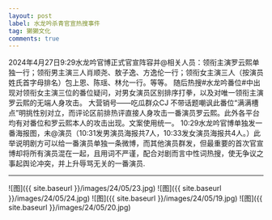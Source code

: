 ```yaml
---
layout: post
label: 水龙吟杀青官宣热搜事件
tag: 獭獭文化
comments: true
---
```


2024年4月27日9:29水龙吟官博正式官宣阵容并@相关人员：领衔主演罗云熙单独一行；领衔男主演三人肖顺尧、敖子逸、方逸伦一行；领衔女主演三人（按演员姓氏首字母排名）包上恩、陈瑶、林允一行。等等。
随后热搜#水龙吟番位#中出现对领衔女主演三位的番位疑问，对男女演员区别排序打拳，以及对唯一领衔主演罗云熙的无端人身攻击。
大营销号——吃瓜群众CJ 不带话题嘲讽此番位“满满槽点”明挑性别对立，而评论区前排热评直接人身攻击一番演员罗云熙。此外各平台均有对番位和罗云熙本人的攻击出现。文案使用统一。
10:29水龙吟官博单独发一番海报图，未@演员（10:31发男演员海报共7人，10:33发女演员海报共4人。）此举说明剧方可以给一番演员单独一条微博，而其他演员群发，但最重要的首次官宣博却将所有演员混在一起，且用词不严谨，配合对剧而言中性词热搜，使无争议之事起舆论冲突，并上升辱骂无关的一番演员.



---

![图]({{ site.baseurl }}/images/24/05/23.jpg)
![图]({{ site.baseurl }}/images/24/05/24.jpg)
![图]({{ site.baseurl }}/images/24/05/19.jpg)
![图]({{ site.baseurl }}/images/24/05/20.jpg)
